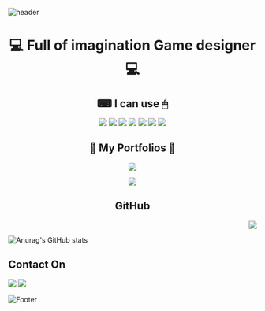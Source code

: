 ![header](https://capsule-render.vercel.app/api?type=waving&color=F781F3&height=150&section=header&text=Welcome%20To%20ISALA's%20GitHub&fontSize=45&animation=twinkling)

<div align="center"> 

  💻 **Full of imagination Game designer** 💻 
======
  
  ⌨ **I can use** 🖱
  ------
  
  <img src="https://img.shields.io/badge/Word-2B579A?style=flat-square&logo=Microsoft Word&logoColor=white"/></a>
  <img src="https://img.shields.io/badge/Excel-217346?style=flat-square&logo=Microsoft Excel&logoColor=white"/></a>
  <img src="https://img.shields.io/badge/Powerpoint-B7472A?style=flat-square&logo=Microsoft PowerPoint&logoColor=white"/></a>
  <img src="https://img.shields.io/badge/Photoshop-31A8FF?style=flat-square&logo=Adobe Photoshop&logoColor=white"/></a>
  <img src="https://img.shields.io/badge/Aseprite-7D929E?style=flat-square&logo=Aseprite&logoColor=white"/></a>
  <img src="https://img.shields.io/badge/Notion-000000?style=flat-square&logo=Notion&logoColor=white"/></a>
  <img src="https://img.shields.io/badge/Unity-F0F0F0?style=flat-square&logo=Unity&logoColor=black"/></a>
  
  📰 **My Portfolios** 📰
  ------
  
  <a href="http://ggm.gondr.net/user/profile/25"><img src="https://img.shields.io/badge/📰Portfolio-222324?style=for-the-badge"></a>
  
  <a href="(https://isala.notion.site/f610a9885512430cad346cb2cfeb2b52)"><img src="https://img.shields.io/badge/Notion-222324?&logo=Notion&logoColor=white&style=for-the-badge"></a>
  
   **GitHub** 
  ------
  </div>
  <div align="right"> 
  <a href="https://hits.seeyoufarm.com"><img src="https://hits.seeyoufarm.com/api/count/incr/badge.svg?url=https%3A%2F%2Fgithub.com%2Fsala1011&count_bg=%23EB70FF&title_bg=%23555555&icon=github.svg&icon_color=%23FFFFFF&title=ISALA&edge_flat=false"/></a>
  </div>
  <div align="left"> 
    
  ![Anurag's GitHub stats](https://github-readme-stats.vercel.app/api?username=sala1011&theme=omni&show_icons=true)

</div>

   **Contact On** 
  ------
  <a href="https://mail.google.com/mail/u/0/?tab=rm&ogbl#inbox?compose=new"><img src="https://img.shields.io/badge/Gmail-EA4335?&logo=Gmail&logoColor=white&style=for-the-badge"></a>
  <a href="https://open.kakao.com/o/sMSQ0IFe"><img src="https://img.shields.io/badge/KakaoTalk-FFCD00?&logo=KakaoTalk&logoColor=white&style=for-the-badge"></a>
  
![Footer](https://capsule-render.vercel.app/api?type=waving&color=F781F3&height=150&section=footer)

